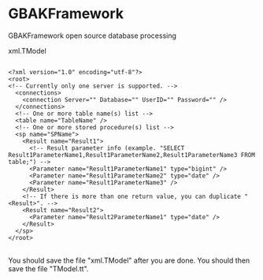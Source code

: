 # GBAKFramework
GBAKFramework open source database processing

xml.TModel

<pre>
<code>
&lt;?xml version="1.0" encoding="utf-8"?&gt;
&lt;root&gt;
&lt;!-- Currently only one server is supported. --&gt;
  &lt;connections&gt;
    &lt;connection Server="" Database="" UserID="" Password="" /&gt;
  &lt;/connections&gt;
  &lt;!-- One or more table name(s) list --&gt;
  &lt;table name="TableName" /&gt;
  &lt;!-- One or more stored procedure(s) list --&gt;
  &lt;sp name="SPName"&gt;
    &lt;Result name="Result1"&gt;
      &lt;!-- Result parameter info (example. "SELECT Result1ParameterName1,Result1ParameterName2,Result1ParameterName3 FROM table;") --&gt;
      &lt;Parameter name="Result1ParameterName1" type="bigint" /&gt;
      &lt;Parameter name="Result1ParameterName2" type="date" /&gt;
      &lt;Parameter name="Result1ParameterName3" /&gt;
    &lt;/Result&gt;
    &lt;!-- If there is more than one return value, you can duplicate "&lt;Result&gt;". --&gt;
    &lt;Result name="Result2"&gt;
      &lt;Parameter name="Result2ParameterName1" type="date" /&gt;
    &lt;/Result&gt;
  &lt;/sp&gt;
&lt;/root&gt;
</code>
</pre>

You should save the file "xml.TModel" after you are done. You should then save the file "TModel.tt".

